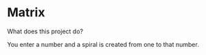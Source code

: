 # Matrix

What does this project do?

You enter a number and a spiral is created from one to that number.
